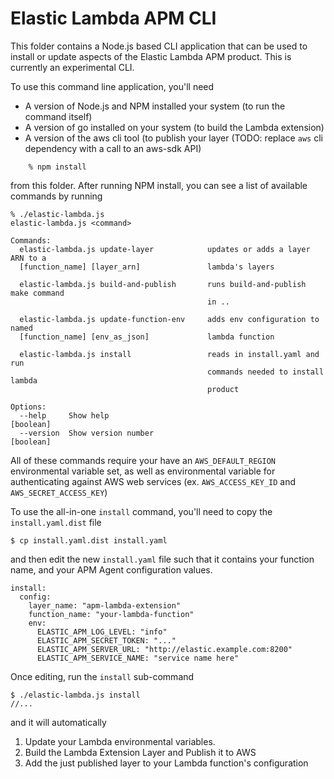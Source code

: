 # Elastic Lambda APM CLI

This folder contains a Node.js based CLI application that can be used to install or update aspects of the Elastic Lambda APM product.  This is currently an experimental CLI. 

To use this command line application, you'll need 

- A version of Node.js and NPM installed your system (to run the command itself)
- A version of go installed on your system (to build the Lambda extension)
- A version of the aws cli tool (to publish your layer (TODO: replace `aws` cli dependency with a call to an aws-sdk API)

```
    % npm install
```
    
from this folder.  After running NPM install, you can see a list of available commands by running     

    % ./elastic-lambda.js 
    elastic-lambda.js <command>

    Commands:
      elastic-lambda.js update-layer            updates or adds a layer ARN to a
      [function_name] [layer_arn]               lambda's layers

      elastic-lambda.js build-and-publish       runs build-and-publish make command
                                                in ..

      elastic-lambda.js update-function-env     adds env configuration to named
      [function_name] [env_as_json]             lambda function

      elastic-lambda.js install                 reads in install.yaml and run
                                                commands needed to install lambda
                                                product

    Options:
      --help     Show help                                                 [boolean]
      --version  Show version number                                       [boolean]

All of these commands require your have an `AWS_DEFAULT_REGION` environmental variable set, as well as environmental variable for authenticating against AWS web services (ex. `AWS_ACCESS_KEY_ID` and `AWS_SECRET_ACCESS_KEY`)

To use the all-in-one `install` command, you'll need to copy the `install.yaml.dist` file 

    $ cp install.yaml.dist install.yaml
    
and then edit the new `install.yaml` file such that it contains your function name, and your APM Agent configuration values. 

    install:
      config:
        layer_name: "apm-lambda-extension"
        function_name: "your-lambda-function"
        env:
          ELASTIC_APM_LOG_LEVEL: "info"
          ELASTIC_APM_SECRET_TOKEN: "..."
          ELASTIC_APM_SERVER_URL: "http://elastic.example.com:8200"
          ELASTIC_APM_SERVICE_NAME: "service name here"
          
Once editing, run the `install` sub-command

    $ ./elastic-lambda.js install          
    //...
    
and it will automatically 

1. Update your Lambda environmental variables.     
2. Build the Lambda Extension Layer and Publish it to AWS
3. Add the just published layer to your Lambda function's configuration